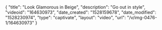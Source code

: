 {
    "title": "Look Glamorous in Beige",
    "description": "Go out in style",
    "videoid": "164630973",
    "date_created": "1528159678",
    "date_modified": "1528230974",
    "type": "captivate",
    "layout": "video",
    "url": "\/v\/img-0476-1\/164630973"
}